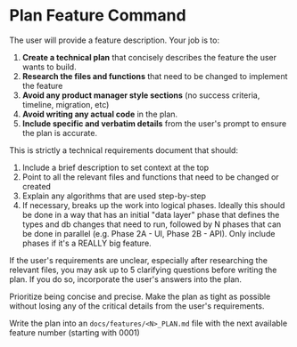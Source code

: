 # Plan Feature Command

The user will provide a feature description. Your job is to:

1. **Create a technical plan** that concisely describes the feature the user wants to build.
2. **Research the files and functions** that need to be changed to implement the feature
3. **Avoid any product manager style sections** (no success criteria, timeline, migration, etc)
4. **Avoid writing any actual code** in the plan.
5. **Include specific and verbatim details** from the user's prompt to ensure the plan is accurate.

This is strictly a technical requirements document that should:

1. Include a brief description to set context at the top
2. Point to all the relevant files and functions that need to be changed or created
3. Explain any algorithms that are used step-by-step
4. If necessary, breaks up the work into logical phases. Ideally this should be done in a way that has an initial "data layer" phase that defines the types and db changes that need to run, followed by N phases that can be done in parallel (e.g. Phase 2A - UI, Phase 2B - API). Only include phases if it's a REALLY big feature.

If the user's requirements are unclear, especially after researching the relevant files, you may ask up to 5 clarifying questions before writing the plan. If you do so, incorporate the user's answers into the plan.

Prioritize being concise and precise. Make the plan as tight as possible without losing any of the critical details from the user's requirements.

Write the plan into an `docs/features/<N>_PLAN.md` file with the next available feature number (starting with 0001)